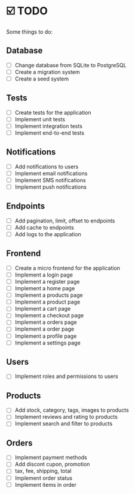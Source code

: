 # ☑️ TODO

Some things to do:

## Database
- [ ] Change database from SQLite to PostgreSQL
- [ ] Create a migration system
- [ ] Create a seed system

## Tests
- [ ] Create tests for the application
- [ ] Implement unit tests
- [ ] Implement integration tests
- [ ] Implement end-to-end tests

## Notifications
- [ ] Add notifications to users
- [ ] Implement email notifications
- [ ] Implement SMS notifications
- [ ] Implement push notifications

## Endpoints
- [ ] Add pagination, limit, offset to endpoints
- [ ] Add cache to endpoints
- [ ] Add logs to the application

## Frontend
- [ ] Create a micro frontend for the application
- [ ] Implement a login page
- [ ] Implement a register page
- [ ] Implement a home page
- [ ] Implement a products page
- [ ] Implement a product page
- [ ] Implement a cart page
- [ ] Implement a checkout page
- [ ] Implement a orders page
- [ ] Implement a order page
- [ ] Implement a profile page
- [ ] Implement a settings page

## Users
- [ ] Implement roles and permissions to users

## Products
- [ ] Add stock, category, tags, images to products
- [ ] Implement reviews and rating to products
- [ ] Implement search and filter to products

## Orders
- [ ] Implement payment methods
- [ ] Add discont cupon, promotion
- [ ] tax, fee, shipping, total
- [ ] Implement order status
- [ ] Implement items in order
